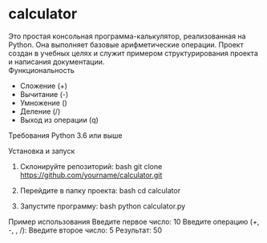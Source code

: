 # calculator
Это простая консольная программа-калькулятор, реализованная на Python. Она выполняет базовые арифметические операции. Проект создан в учебных целях и служит примером структурирования проекта и написания документации.  
Функциональность
- Сложение (+)
- Вычитание (-)
- Умножение ()
- Деление (/)
- Выход из операции (q)

 
Требования
 Python 3.6 или выше

Установка и запуск
1.  Склонируйте репозиторий:
    bash
    git clone https://github.com/yourname/calculator.git
2.  Перейдите в папку проекта:
    bash
    cd calculator
    
3.  Запустите программу:
    bash
    python calculator.py

Пример использования
Введите первое число: 10
Введите операцию (+, -, , /): 
Введите второе число: 5
Результат: 50


